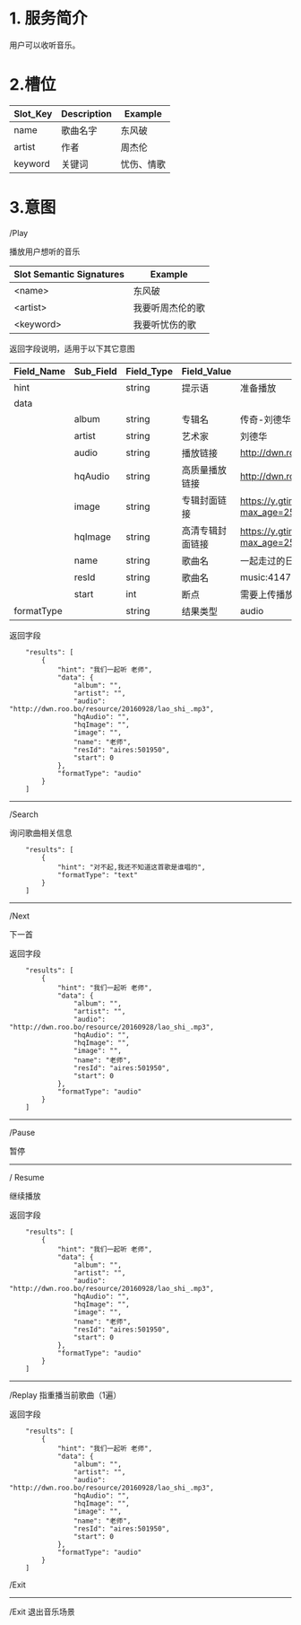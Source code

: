 
# 1. 服务简介

用户可以收听音乐。

# 2.槽位

| **Slot\_Key** | **Description** | **Example** |
| --- | --- | --- |
| name | 歌曲名字 | 东风破 |
| artist | 作者 | 周杰伦 |
| keyword | 关键词 | 忧伤、情歌 |

# 3.意图

\/Play

播放用户想听的音乐

| **Slot Semantic Signatures** | **Example** |
| --- | --- |
| &lt;name&gt; | 东风破 |
| &lt;artist&gt; | 我要听周杰伦的歌 |
| &lt;keyword&gt; | 我要听忧伤的歌 |

返回字段说明，适用于以下其它意图

| **Field\_Name** | **Sub\_Field** | **Field\_Type** | **Field\_Value** | **Field\_Example** |
| --- | --- | --- | --- | --- |
| hint |  | string | 提示语 | 准备播放 |
| data |  |  |  |  |
|  | album | string | 专辑名 | 传奇-刘德华 一起走过的日子 |
|  | artist | string | 艺术家 | 刘德华 |
|  | audio | string | 播放链接 | http://dwn.roo.bo/resource/music_bk/413/30261413.mp3 |
|  | hqAudio | string | 高质量播放链接 | http://dwn.roo.bo/resource/music_bk/413/30261413.mp3 |
|  | image | string | 专辑封面链接 | https://y.gtimg.cn/music/photo_new/T002R300x300M000003gkYbc2Athou.jpg?max_age=2592000 |
|  | hqImage | string | 高清专辑封面链接 | https://y.gtimg.cn/music/photo_new/T002R300x300M000003gkYbc2Athou.jpg?max_age=2592000 |
|  | name | string | 歌曲名 | 一起走过的日子 |
|  | resId | string | 歌曲名 | music:4147072 |
|  | start | int | 断点 | 需要上传播放状态 |
| formatType |  | string | 结果类型 | audio |

返回字段

```
    "results": [
        {
            "hint": "我们一起听 老师",
            "data": {
                "album": "",
                "artist": "",
                "audio": "http://dwn.roo.bo/resource/20160928/lao_shi_.mp3",
                "hqAudio": "",
                "hqImage": "",
                "image": "",
                "name": "老师",
                "resId": "aires:501950",
                "start": 0
            },
            "formatType": "audio"
        }
    ]
```

---

\/Search

询问歌曲相关信息

```
    "results": [
        {
            "hint": "对不起,我还不知道这首歌是谁唱的",
            "formatType": "text"
        }
    ]
```


---

\/Next

下一首

返回字段

```
    "results": [
        {
            "hint": "我们一起听 老师",
            "data": {
                "album": "",
                "artist": "",
                "audio": "http://dwn.roo.bo/resource/20160928/lao_shi_.mp3",
                "hqAudio": "",
                "hqImage": "",
                "image": "",
                "name": "老师",
                "resId": "aires:501950",
                "start": 0
            },
            "formatType": "audio"
        }
    ]
```

---

\/Pause

暂停

---

\/ Resume

继续播放

返回字段

```
    "results": [
        {
            "hint": "我们一起听 老师",
            "data": {
                "album": "",
                "artist": "",
                "audio": "http://dwn.roo.bo/resource/20160928/lao_shi_.mp3",
                "hqAudio": "",
                "hqImage": "",
                "image": "",
                "name": "老师",
                "resId": "aires:501950",
                "start": 0
            },
            "formatType": "audio"
        }
    ]
```

---

\/Replay
指重播当前歌曲（1遍）

返回字段

```
    "results": [
        {
            "hint": "我们一起听 老师",
            "data": {
                "album": "",
                "artist": "",
                "audio": "http://dwn.roo.bo/resource/20160928/lao_shi_.mp3",
                "hqAudio": "",
                "hqImage": "",
                "image": "",
                "name": "老师",
                "resId": "aires:501950",
                "start": 0
            },
            "formatType": "audio"
        }
    ]
```

\/Exit

---

\/Exit
退出音乐场景
